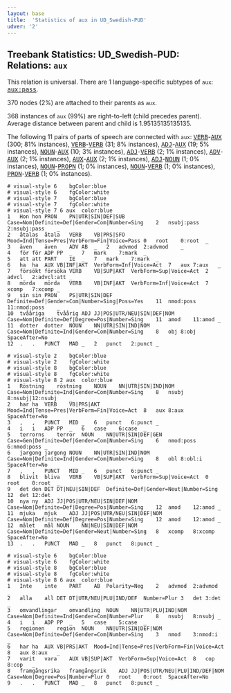 ```yaml
---
layout: base
title:  'Statistics of aux in UD_Swedish-PUD'
udver: '2'
---
```


## Treebank Statistics: UD_Swedish-PUD: Relations: `aux`

This relation is universal.
There are 1 language-specific subtypes of `aux`: <tt><a href="sv_pud-dep-aux-pass.html">aux:pass</a></tt>.

370 nodes (2%) are attached to their parents as `aux`.

368 instances of `aux` (99%) are right-to-left (child precedes parent).
Average distance between parent and child is 1.95135135135135.

The following 11 pairs of parts of speech are connected with `aux`: <tt><a href="sv_pud-pos-VERB.html">VERB</a></tt>-<tt><a href="sv_pud-pos-AUX.html">AUX</a></tt> (300; 81% instances), <tt><a href="sv_pud-pos-VERB.html">VERB</a></tt>-<tt><a href="sv_pud-pos-VERB.html">VERB</a></tt> (31; 8% instances), <tt><a href="sv_pud-pos-ADJ.html">ADJ</a></tt>-<tt><a href="sv_pud-pos-AUX.html">AUX</a></tt> (19; 5% instances), <tt><a href="sv_pud-pos-NOUN.html">NOUN</a></tt>-<tt><a href="sv_pud-pos-AUX.html">AUX</a></tt> (10; 3% instances), <tt><a href="sv_pud-pos-ADJ.html">ADJ</a></tt>-<tt><a href="sv_pud-pos-VERB.html">VERB</a></tt> (2; 1% instances), <tt><a href="sv_pud-pos-ADV.html">ADV</a></tt>-<tt><a href="sv_pud-pos-AUX.html">AUX</a></tt> (2; 1% instances), <tt><a href="sv_pud-pos-AUX.html">AUX</a></tt>-<tt><a href="sv_pud-pos-AUX.html">AUX</a></tt> (2; 1% instances), <tt><a href="sv_pud-pos-ADJ.html">ADJ</a></tt>-<tt><a href="sv_pud-pos-NOUN.html">NOUN</a></tt> (1; 0% instances), <tt><a href="sv_pud-pos-NOUN.html">NOUN</a></tt>-<tt><a href="sv_pud-pos-PROPN.html">PROPN</a></tt> (1; 0% instances), <tt><a href="sv_pud-pos-NOUN.html">NOUN</a></tt>-<tt><a href="sv_pud-pos-VERB.html">VERB</a></tt> (1; 0% instances), <tt><a href="sv_pud-pos-PRON.html">PRON</a></tt>-<tt><a href="sv_pud-pos-VERB.html">VERB</a></tt> (1; 0% instances).


~~~ conllu
# visual-style 6	bgColor:blue
# visual-style 6	fgColor:white
# visual-style 7	bgColor:blue
# visual-style 7	fgColor:white
# visual-style 7 6 aux	color:blue
1	Hon	hon	PRON	PN|UTR|SIN|DEF|SUB	Case=Nom|Definite=Def|Gender=Com|Number=Sing	2	nsubj:pass	2:nsubj:pass	_
2	åtalas	åtala	VERB	VB|PRS|SFO	Mood=Ind|Tense=Pres|VerbForm=Fin|Voice=Pass	0	root	0:root	_
3	även	även	ADV	AB	_	2	advmod	2:advmod	_
4	för	för	ADP	PP	_	7	mark	7:mark	_
5	att	att	PART	IE	_	7	mark	7:mark	_
6	ha	ha	AUX	VB|INF|AKT	VerbForm=Inf|Voice=Act	7	aux	7:aux	_
7	försökt	försöka	VERB	VB|SUP|AKT	VerbForm=Sup|Voice=Act	2	advcl	2:advcl:att	_
8	mörda	mörda	VERB	VB|INF|AKT	VerbForm=Inf|Voice=Act	7	xcomp	7:xcomp	_
9	sin	sin	PRON	PS|UTR|SIN|DEF	Definite=Def|Gender=Com|Number=Sing|Poss=Yes	11	nmod:poss	11:nmod:poss	_
10	tvååriga	tvåårig	ADJ	JJ|POS|UTR/NEU|SIN|DEF|NOM	Case=Nom|Definite=Def|Degree=Pos|Number=Sing	11	amod	11:amod	_
11	dotter	dotter	NOUN	NN|UTR|SIN|IND|NOM	Case=Nom|Definite=Ind|Gender=Com|Number=Sing	8	obj	8:obj	SpaceAfter=No
12	.	.	PUNCT	MAD	_	2	punct	2:punct	_

~~~


~~~ conllu
# visual-style 2	bgColor:blue
# visual-style 2	fgColor:white
# visual-style 8	bgColor:blue
# visual-style 8	fgColor:white
# visual-style 8 2 aux	color:blue
1	Röstning	röstning	NOUN	NN|UTR|SIN|IND|NOM	Case=Nom|Definite=Ind|Gender=Com|Number=Sing	8	nsubj	8:nsubj|12:nsubj	_
2	har	ha	VERB	VB|PRS|AKT	Mood=Ind|Tense=Pres|VerbForm=Fin|Voice=Act	8	aux	8:aux	SpaceAfter=No
3	,	,	PUNCT	MID	_	6	punct	6:punct	_
4	i	i	ADP	PP	_	6	case	6:case	_
5	terrorns	terror	NOUN	NN|UTR|SIN|DEF|GEN	Case=Gen|Definite=Def|Gender=Com|Number=Sing	6	nmod:poss	6:nmod:poss	_
6	jargong	jargong	NOUN	NN|UTR|SIN|IND|NOM	Case=Nom|Definite=Ind|Gender=Com|Number=Sing	8	obl	8:obl:i	SpaceAfter=No
7	,	,	PUNCT	MID	_	6	punct	6:punct	_
8	blivit	bliva	VERB	VB|SUP|AKT	VerbForm=Sup|Voice=Act	0	root	0:root	_
9	det	den	DET	DT|NEU|SIN|DEF	Definite=Def|Gender=Neut|Number=Sing	12	det	12:det	_
10	nya	ny	ADJ	JJ|POS|UTR/NEU|SIN|DEF|NOM	Case=Nom|Definite=Def|Degree=Pos|Number=Sing	12	amod	12:amod	_
11	mjuka	mjuk	ADJ	JJ|POS|UTR/NEU|SIN|DEF|NOM	Case=Nom|Definite=Def|Degree=Pos|Number=Sing	12	amod	12:amod	_
12	målet	mål	NOUN	NN|NEU|SIN|DEF|NOM	Case=Nom|Definite=Def|Gender=Neut|Number=Sing	8	xcomp	8:xcomp	SpaceAfter=No
13	.	.	PUNCT	MAD	_	8	punct	8:punct	_

~~~


~~~ conllu
# visual-style 6	bgColor:blue
# visual-style 6	fgColor:white
# visual-style 8	bgColor:blue
# visual-style 8	fgColor:white
# visual-style 8 6 aux	color:blue
1	Inte	inte	PART	AB	Polarity=Neg	2	advmod	2:advmod	_
2	alla	all	DET	DT|UTR/NEU|PLU|IND/DEF	Number=Plur	3	det	3:det	_
3	omvandlingar	omvandling	NOUN	NN|UTR|PLU|IND|NOM	Case=Nom|Definite=Ind|Gender=Com|Number=Plur	8	nsubj	8:nsubj	_
4	i	i	ADP	PP	_	5	case	5:case	_
5	regionen	region	NOUN	NN|UTR|SIN|DEF|NOM	Case=Nom|Definite=Def|Gender=Com|Number=Sing	3	nmod	3:nmod:i	_
6	har	ha	AUX	VB|PRS|AKT	Mood=Ind|Tense=Pres|VerbForm=Fin|Voice=Act	8	aux	8:aux	_
7	varit	vara	AUX	VB|SUP|AKT	VerbForm=Sup|Voice=Act	8	cop	8:cop	_
8	framgångsrika	framgångsrik	ADJ	JJ|POS|UTR/NEU|PLU|IND/DEF|NOM	Case=Nom|Degree=Pos|Number=Plur	0	root	0:root	SpaceAfter=No
9	.	.	PUNCT	MAD	_	8	punct	8:punct	_

~~~


